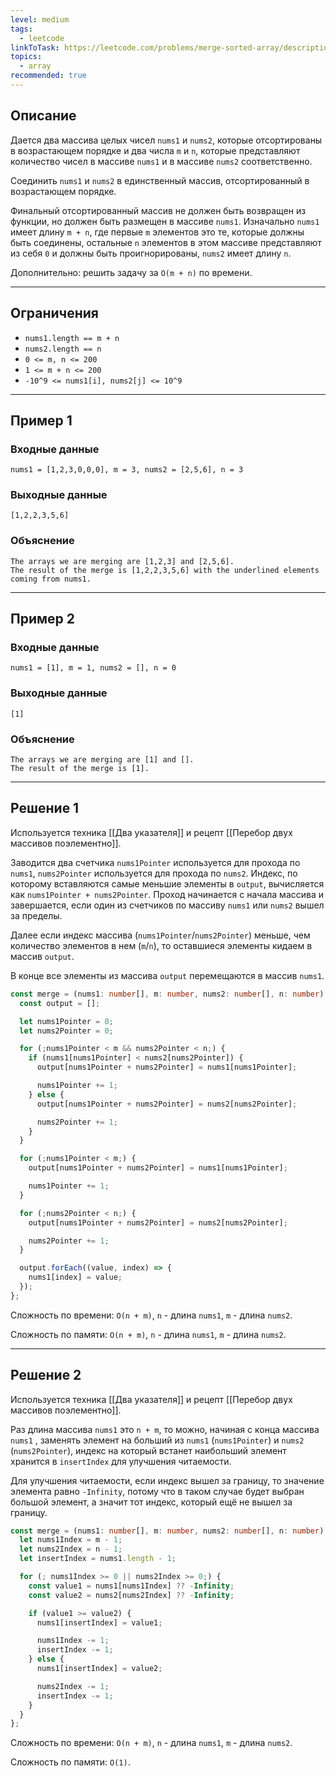 ```yaml
---
level: medium
tags:
  - leetcode
linkToTask: https://leetcode.com/problems/merge-sorted-array/description/
topics:
  - array
recommended: true
---
```

## Описание

Дается два массива целых чисел `nums1` и `nums2`, которые отсортированы в возрастающем порядке и два числа `m` и `n`, которые представляют количество чисел в массиве `nums1` и в массиве `nums2` соответственно.

Соединить `nums1` и `nums2` в единственный массив, отсортированный в возрастающем порядке.

Финальный отсортированный массив не должен быть возвращен из функции, но должен быть размещен в массиве `nums1`. Изначально `nums1` имеет длину `m + n`, где первые `m` элементов это те, которые должны быть соединены, остальные `n` элементов в этом массиве представляют из себя `0` и должны быть проигнорированы, `nums2` имеет длину `n`.

Дополнительно: решить задачу за `O(m + n)` по времени.

---
## Ограничения

- `nums1.length == m + n`
- `nums2.length == n`
- `0 <= m, n <= 200`
- `1 <= m + n <= 200`
- `-10^9 <= nums1[i], nums2[j] <= 10^9`

---
## Пример 1

### Входные данные

```
nums1 = [1,2,3,0,0,0], m = 3, nums2 = [2,5,6], n = 3
```
### Выходные данные

```
[1,2,2,3,5,6]
```
### Объяснение

```
The arrays we are merging are [1,2,3] and [2,5,6].
The result of the merge is [1,2,2,3,5,6] with the underlined elements coming from nums1.
```

---
## Пример 2

### Входные данные

```
nums1 = [1], m = 1, nums2 = [], n = 0
```
### Выходные данные

```
[1]
```
### Объяснение

```
The arrays we are merging are [1] and [].
The result of the merge is [1].
```

---
## Решение 1

Используется техника [[Два указателя]]  и рецепт [[Перебор двух массивов поэлементно]].

Заводится два счетчика `nums1Pointer` используется для прохода по `nums1`, `nums2Pointer` используется для прохода по `nums2`. Индекс, по которому вставляются самые меньшие элементы в `output`, вычисляется как `nums1Pointer + nums2Pointer`. Проход начинается с начала массива и завершается, если один из счетчиков по массиву `nums1` или `nums2` вышел за пределы.

Далее если индекс массива (`nums1Pointer`/`nums2Pointer`) меньше, чем количество элементов в нем (`m`/`n`), то оставшиеся элементы кидаем в массив `output`.

В конце все элементы из массива `output` перемещаются в массив `nums1`.

```typescript
const merge = (nums1: number[], m: number, nums2: number[], n: number): void => {
  const output = [];

  let nums1Pointer = 0;
  let nums2Pointer = 0;

  for (;nums1Pointer < m && nums2Pointer < n;) {
    if (nums1[nums1Pointer] < nums2[nums2Pointer]) {
      output[nums1Pointer + nums2Pointer] = nums1[nums1Pointer];

      nums1Pointer += 1;
    } else {
      output[nums1Pointer + nums2Pointer] = nums2[nums2Pointer];

      nums2Pointer += 1;
    }
  }

  for (;nums1Pointer < m;) {
    output[nums1Pointer + nums2Pointer] = nums1[nums1Pointer];

    nums1Pointer += 1;
  }

  for (;nums2Pointer < n;) {
    output[nums1Pointer + nums2Pointer] = nums2[nums2Pointer];

    nums2Pointer += 1;
  }

  output.forEach((value, index) => {
    nums1[index] = value;
  });
};
```

Сложность по времени: `O(n + m)`, `n` - длина `nums1`, `m` - длина `nums2`.

Сложность по памяти: `O(n + m)`, `n` - длина `nums1`, `m` - длина `nums2`.

---
## Решение 2

Используется техника [[Два указателя]] и рецепт [[Перебор двух массивов поэлементно]].

 Раз длина массива `nums1` это `n + m`, то можно, начиная с конца массива `nums1` , заменять элемент на больший из `nums1` (`nums1Pointer`) и `nums2` (`nums2Pointer`), индекс на который встанет наибольший элемент хранится в `insertIndex` для улучшения читаемости.

Для улучшения читаемости, если индекс вышел за границу, то значение элемента равно `-Infinity`, потому что в таком случае будет выбран большой элемент, а значит тот индекс, который ещё не вышел за границу.

```typescript
const merge = (nums1: number[], m: number, nums2: number[], n: number): void => {
  let nums1Index = m - 1;
  let nums2Index = n - 1;
  let insertIndex = nums1.length - 1;

  for (; nums1Index >= 0 || nums2Index >= 0;) {
    const value1 = nums1[nums1Index] ?? -Infinity;
    const value2 = nums2[nums2Index] ?? -Infinity;

    if (value1 >= value2) {
      nums1[insertIndex] = value1;

      nums1Index -= 1;
      insertIndex -= 1;
    } else {
      nums1[insertIndex] = value2;

      nums2Index -= 1;
      insertIndex -= 1;
    }
  }
};
```

Сложность по времени: `O(n + m)`, `n` - длина `nums1`, `m` - длина `nums2`.

Сложность по памяти: `O(1)`.